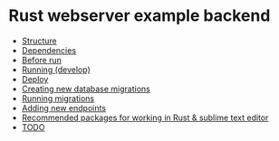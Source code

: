 # Rust webserver example backend

<!-- MarkdownTOC autolink=true autoanchor=true bracket=round depth=0 -->

- [Structure](#structure)
- [Dependencies](#dependencies)
- [Before run](#before-run)
- [Running \(develop\)](#running-develop)
- [Deploy](#deploy)
- [Creating new database migrations](#creating-new-database-migrations)
- [Running migrations](#running-migrations)
- [Adding new endpoints](#adding-new-endpoints)
- [Recommended packages for working in Rust & sublime text editor](#recommended-packages-for-working-in-rust--sublime-text-editor)
- [TODO](#todo)

<!-- /MarkdownTOC -->